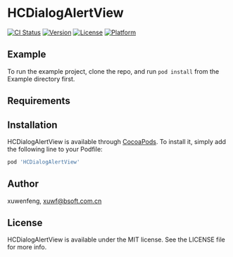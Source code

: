 # HCDialogAlertView

[![CI Status](https://img.shields.io/travis/xuwenfeng/HCDialogAlertView.svg?style=flat)](https://travis-ci.org/xuwenfeng/HCDialogAlertView)
[![Version](https://img.shields.io/cocoapods/v/HCDialogAlertView.svg?style=flat)](https://cocoapods.org/pods/HCDialogAlertView)
[![License](https://img.shields.io/cocoapods/l/HCDialogAlertView.svg?style=flat)](https://cocoapods.org/pods/HCDialogAlertView)
[![Platform](https://img.shields.io/cocoapods/p/HCDialogAlertView.svg?style=flat)](https://cocoapods.org/pods/HCDialogAlertView)

## Example

To run the example project, clone the repo, and run `pod install` from the Example directory first.

## Requirements

## Installation

HCDialogAlertView is available through [CocoaPods](https://cocoapods.org). To install
it, simply add the following line to your Podfile:

```ruby
pod 'HCDialogAlertView'
```

## Author

xuwenfeng, xuwf@bsoft.com.cn

## License

HCDialogAlertView is available under the MIT license. See the LICENSE file for more info.
